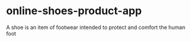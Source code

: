 # online-shoes-product-app
A shoe is an item of footwear intended to protect and comfort the human foot
